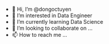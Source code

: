 - 👋 Hi, I’m @dongoctuyen
- 👀 I’m interested in Data Engineer
- 🌱 I’m currently learning Data Science
- 💞️ I’m looking to collaborate on ...
- 📫 How to reach me ...

<!---
dongoctuyen/dongoctuyen is a ✨ special ✨ repository because its `README.md` (this file) appears on your GitHub profile.
You can click the Preview link to take a look at your changes.
--->
